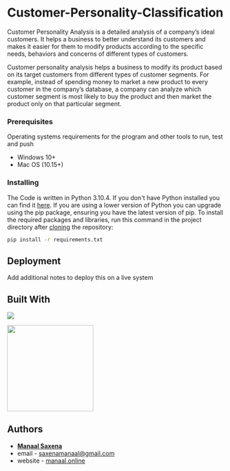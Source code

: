 # Customer-Personality-Classification
 
Customer Personality Analysis is a detailed analysis of a company’s ideal customers. It helps a business to better understand its customers and makes it easier for them to modify products according to the specific needs, behaviors and concerns of different types of customers.

Customer personality analysis helps a business to modify its product based on its target customers from different types of customer segments. For example, instead of spending money to market a new product to every customer in the company’s database, a company can analyze which customer segment is most likely to buy the product and then market the product only on that particular segment.

### Prerequisites

Operating systems requirements for the program and other tools to run, test and push 
- Windows 10+
- Mac OS (10.15+)

### Installing

The Code is written in Python 3.10.4. If you don't have Python installed you can find it [here](https://www.python.org/downloads/). If you are using a lower version of Python you can upgrade using the pip package, ensuring you have the latest version of pip. To install the required packages and libraries, run this command in the project directory after [cloning](https://www.howtogeek.com/451360/how-to-clone-a-github-repository/) the repository:
```bash
pip install -r requirements.txt
```

## Deployment

Add additional notes to deploy this on a live system

## Built With
![](https://forthebadge.com/images/badges/made-with-python.svg)

[<img target="_blank" src="https://scikit-learn.org/stable/_static/scikit-learn-logo-small.png" width=200>](https://scikit-learn.org/stable/)

## Authors

  - [**Manaal Saxena**](https://github.com/trickster-00)
  - 
    email - [saxenamanaal@gmail.com](saxenamanaal@gmail.com)
  - website - [manaal.online](trickster-00.github.io/Manaal/index.html)